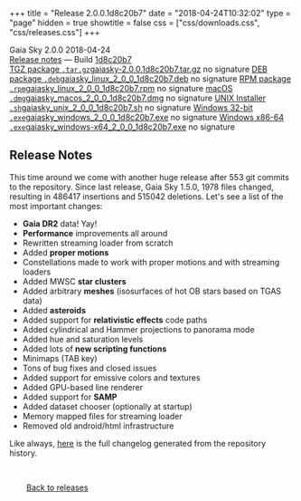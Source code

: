 +++
title = "Release 2.0.0.1d8c20b7"
date = "2018-04-24T10:32:02"
type = "page"
hidden = true
showtitle = false
css = ["css/downloads.css", "css/releases.css"]
+++

<div class="download-container">
<div id="download-title">
<i class="gs-mdi-tag"></i>
Gaia Sky <span class="downloads-version">2.0.0</span> 
<time class="downloads-releasedate" datetime="2018-04-24T10:32:02" title="Published: 2018-04-24T10:32:02"><i class="gs-mdi-calendar"></i> 2018-04-24</time>
<div class="downloads-build"><i class="gs-mdi-script-text"></i> <a href="#release-notes">Release notes</a> &mdash; Build <a href="https://codeberg.org/gaiasky/gaiasky/commit/1d8c20b7" target="_blank">1d8c20b7</a></div></div>
<div class="download-section">
<a href="https://gaia.ari.uni-heidelberg.de/gaiasky/releases/2.0.0.1d8c20b7/gaiasky-2.0.0.1d8c20b7.tar.gz" class="download-button"><i class="gs-mdi-zip-box icon-button"></i> TGZ package <code>.tar.gz</code><span class="download-sub">gaiasky-2.0.0.1d8c20b7.tar.gz</span></a>
<span class="signature">no signature</span>
<a href="https://gaia.ari.uni-heidelberg.de/gaiasky/releases/2.0.0.1d8c20b7/gaiasky_linux_2_0_0_1d8c20b7.deb" class="download-button"><i class="gs-mdi-debian icon-button"></i> DEB package <code>.deb</code><span class="download-sub">gaiasky_linux_2_0_0_1d8c20b7.deb</span></a>
<span class="signature">no signature</span>
<a href="https://gaia.ari.uni-heidelberg.de/gaiasky/releases/2.0.0.1d8c20b7/gaiasky_linux_2_0_0_1d8c20b7.rpm" class="download-button"><i class="gs-mdi-fedora icon-button"></i> RPM package <code>.rpm</code><span class="download-sub">gaiasky_linux_2_0_0_1d8c20b7.rpm</span></a>
<span class="signature">no signature</span>
<a href="https://gaia.ari.uni-heidelberg.de/gaiasky/releases/2.0.0.1d8c20b7/gaiasky_macos_2_0_0_1d8c20b7.dmg" class="download-button"><i class="gs-fa6-brands-apple icon-button"></i> macOS <code>.dmg</code><span class="download-sub">gaiasky_macos_2_0_0_1d8c20b7.dmg</span></a>
<span class="signature">no signature</span>
<a href="https://gaia.ari.uni-heidelberg.de/gaiasky/releases/2.0.0.1d8c20b7/gaiasky_unix_2_0_0_1d8c20b7.sh" class="download-button"><i class="gs-token-unix icon-button"></i> UNIX Installer <code>.sh</code><span class="download-sub">gaiasky_unix_2_0_0_1d8c20b7.sh</span></a>
<span class="signature">no signature</span>
<a href="https://gaia.ari.uni-heidelberg.de/gaiasky/releases/2.0.0.1d8c20b7/gaiasky_windows_2_0_0_1d8c20b7.exe" class="download-button"><i class="gs-fa6-brands-windows icon-button"></i> Windows 32-bit <code>.exe</code><span class="download-sub">gaiasky_windows_2_0_0_1d8c20b7.exe</span></a>
<span class="signature">no signature</span>
<a href="https://gaia.ari.uni-heidelberg.de/gaiasky/releases/2.0.0.1d8c20b7/gaiasky_windows-x64_2_0_0_1d8c20b7.exe" class="download-button"><i class="gs-fa6-brands-windows icon-button"></i> Windows x86-64 <code>.exe</code><span class="download-sub">gaiasky_windows-x64_2_0_0_1d8c20b7.exe</span></a>
<span class="signature">no signature</span>
</div>
</div>

<section class="release-notes">

# Release Notes

This time around we come with another huge release after 553 git commits to the repository. Since last release, Gaia Sky 1.5.0, 1978 files changed, resulting in 486417 insertions and 515042 deletions.
Let's see a list of the most important changes:

- **Gaia DR2** data! Yay!
- **Performance** improvements all around
- Rewritten streaming loader from scratch
- Added **proper motions**
- Constellations made to work with proper motions and with streaming loaders
- Added MWSC **star clusters**
- Added arbitrary **meshes** (isosurfaces of hot OB stars based on TGAS data)
- Added **asteroids**
- Added support for **relativistic effects** code paths
- Added cylindrical and Hammer projections to panorama mode
- Added hue and saturation levels
- Added lots of **new scripting functions**
- Minimaps (TAB key)
- Tons of bug fixes and closed issues
- Added support for emissive colors and textures
- Added GPU-based line renderer
- Added support for **SAMP**
- Added dataset chooser (optionally at startup)
- Memory mapped files for streaming loader
- Removed old android/html infrastructure

Like always, [here](https://github.com/langurmonkey/gaiasky/blob/master/CHANGELOG.md) is the full changelog generated from the repository history.
</section>


<p class="center-text" style="padding: 30px;"><a href="/downloads/releases"><i class="gs-mdi-arrow-left-bold-circle"></i> Back to releases</a>
</p>
